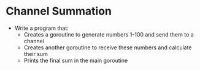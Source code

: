 # Channel Summation

- Write a program that:
    - Creates a goroutine to generate numbers 1-100 and send them to a channel
    - Creates another goroutine to receive these numbers and calculate their sum
    - Prints the final sum in the main goroutine
